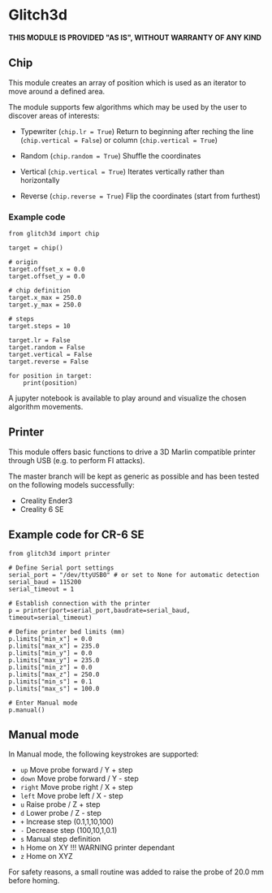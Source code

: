# Glitch3d #
**THIS MODULE IS PROVIDED "AS IS", WITHOUT WARRANTY OF ANY KIND**

## Chip ##
This module creates an array of position which is used as an iterator to move around a defined area.

The module supports few algorithms which may be used by the user to discover areas of interests:

* Typewriter (`chip.lr = True`)
    Return to beginning after reching the line (`chip.vertical = False`) or column (`chip.vertical = True`)

* Random (`chip.random = True`)
    Shuffle the coordinates

* Vertical (`chip.vertical = True`)
    Iterates vertically rather than horizontally

* Reverse (`chip.reverse = True`)
    Flip the coordinates (start from furthest)

### Example code ##
```
from glitch3d import chip

target = chip()

# origin
target.offset_x = 0.0
target.offset_y = 0.0

# chip definition
target.x_max = 250.0
target.y_max = 250.0

# steps
target.steps = 10

target.lr = False
target.random = False
target.vertical = False
target.reverse = False

for position in target:
    print(position)

```

A jupyter notebook is available to play around and visualize the chosen algorithm movements.


## Printer ##
This module offers basic functions to drive a 3D Marlin compatible printer through USB (e.g. to perform FI attacks).

The master branch will be kept as generic as possible and has been tested on the following models successfully:
- Creality Ender3
- Creality 6 SE

## Example code for CR-6 SE ##
```
from glitch3d import printer

# Define Serial port settings
serial_port = "/dev/ttyUSB0" # or set to None for automatic detection
serial_baud = 115200
serial_timeout = 1

# Establish connection with the printer
p = printer(port=serial_port,baudrate=serial_baud, timeout=serial_timeout)

# Define printer bed limits (mm)
p.limits["min_x"] = 0.0
p.limits["max_x"] = 235.0
p.limits["min_y"] = 0.0
p.limits["max_y"] = 235.0
p.limits["min_z"] = 0.0
p.limits["max_z"] = 250.0
p.limits["min_s"] = 0.1
p.limits["max_s"] = 100.0

# Enter Manual mode
p.manual()

```

## Manual mode ##
In Manual mode, the following keystrokes are supported:

* `up` Move probe forward / Y + step
* `down` Move probe forward / Y - step
* `right` Move probe right / X + step
* `left` Move probe left / X - step 
* `u` Raise probe / Z + step
* `d` Lower probe / Z - step
* `+` Increase step (0.1,1,10,100)
* `-` Decrease step (100,10,1,0.1)
* `s` Manual step definition
* `h` Home on XY !!! WARNING printer dependant
* `z` Home on XYZ 

For safety reasons, a small routine was added to raise the probe of 20.0 mm before homing.
